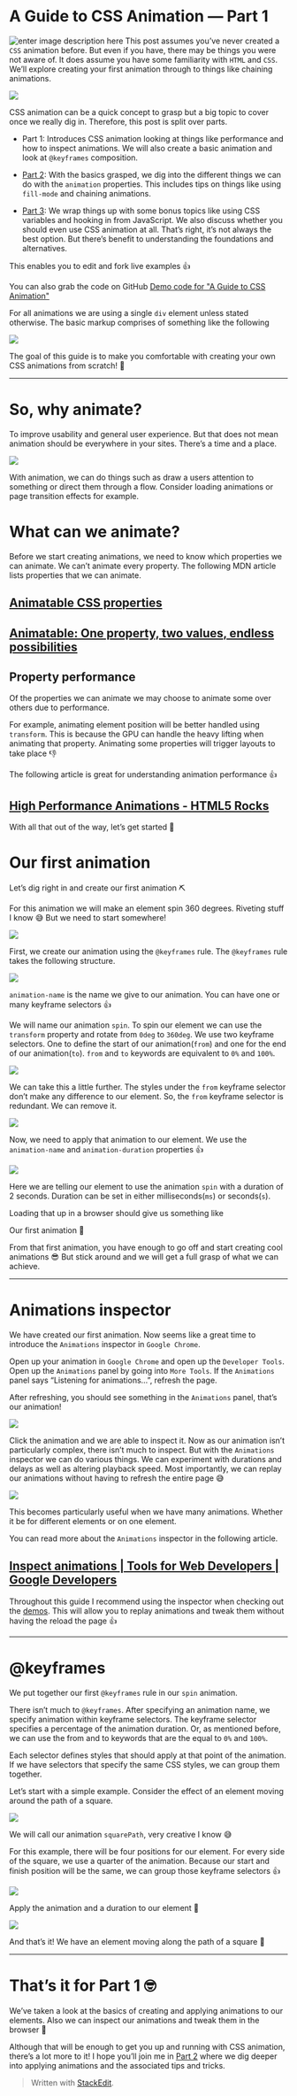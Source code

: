 
A Guide to CSS Animation — Part 1
===
![enter image description here](https://miro.medium.com/max/4752/1*8VI1jY60cMT8ij5lHr6Ydw.jpeg)
This post assumes you’ve never created a  `CSS`  animation before. But even if you have, there may be things you were not aware of. It does assume you have some familiarity with  `HTML`  and  `CSS`. We’ll explore creating your first animation through to things like chaining animations.



![](https://miro.medium.com/max/480/1*YMIFMQyYdSkmGAus_VZiPw.gif)

CSS animation can be a quick concept to grasp but a big topic to cover once we really dig in. Therefore, this post is split over parts.

-   Part 1: Introduces CSS animation looking at things like performance and how to inspect animations. We will also create a basic animation and look at  `@keyframes`  composition.
-   [Part 2](https://medium.com/@jh3y/a-guide-to-css-animation-part-2-2cd422f78567): With the basics grasped, we dig into the different things we can do with the  `animation`  properties. This includes tips on things like using  `fill-mode`  and chaining animations.





-   [Part 3](https://medium.com/@jh3y/a-guide-to-css-animation-part-3-2e497110119): We wrap things up with some bonus topics like using CSS variables and hooking in from JavaScript. We also discuss whether you should even use CSS animation at all. That’s right, it’s not always the best option. But there’s benefit to understanding the foundations and alternatives.







This enables you to edit and fork live examples 👍

You can also grab the code on GitHub [Demo code for "A Guide to CSS Animation"
](https://github.com/jh3y/a-guide-to-css-animation)



For all animations we are using a single  `div`  element unless stated otherwise. The basic markup comprises of something like the following



![](https://miro.medium.com/max/1448/1*_BxwSkXqsnUwho1e9d9-bw.png)

The goal of this guide is to make you comfortable with creating your own CSS animations from scratch! 💪

----------

# So, why animate?

To improve usability and general user experience. But that does not mean animation should be everywhere in your sites. There’s a time and a place.



![](https://miro.medium.com/max/550/1*sKmOshEF6lerZsOJuYVAew.gif)

With animation, we can do things such as draw a users attention to something or direct them through a flow. Consider loading animations or page transition effects for example.

# What can we animate?

Before we start creating animations, we need to know which properties we can animate. We can’t animate every property. The following MDN article lists properties that we can animate.

## [Animatable CSS properties](https://developer.mozilla.org/en-US/docs/Web/CSS/CSS_animated_properties)



## [Animatable: One property, two values, endless possibilities](http://leaverou.github.io/animatable/)


## Property performance

Of the properties we can animate we may choose to animate some over others due to performance.

For example, animating element position will be better handled using  `transform`. This is because the GPU can handle the heavy lifting when animating that property. Animating some properties will trigger layouts to take place 👎

The following article is great for understanding animation performance 👍

## [High Performance Animations - HTML5 Rocks](https://www.html5rocks.com/en/tutorials/speed/high-performance-animations/)



With all that out of the way, let’s get started 💪

# Our first animation

Let’s dig right in and create our first animation ⛏

For this animation we will make an element spin 360 degrees. Riveting stuff I know 😅 But we need to start somewhere!



![](https://miro.medium.com/max/480/1*-Ip2pjgEccC_u8_jszRNSw.gif)

First, we create our animation using the  `@keyframes`  rule. The  `@keyframes`  rule takes the following structure.



![](https://miro.medium.com/max/1448/1*U6tWmRm-iSDgXzIvX-VN2w.png)

`animation-name`  is the name we give to our animation. You can have one or many keyframe selectors 👍

We will name our animation  `spin`. To spin our element we can use the  `transform`  property and rotate from  `0deg`  to  `360deg`. We use two keyframe selectors. One to define the start of our animation(`from`) and one for the end of our animation(`to`).  `from`  and  `to`  keywords are equivalent to  `0%`  and  `100%`.



![](https://miro.medium.com/max/1448/1*DxclFb7IjyLy1wVcPmGQcQ.png)

We can take this a little further. The styles under the  `from`  keyframe selector don’t make any difference to our element. So, the  `from`  keyframe selector is redundant. We can remove it.



![](https://miro.medium.com/max/1448/1*786ISbKk_kNftOSkV9FRTw.png)

Now, we need to apply that animation to our element. We use the  `animation-name`  and  `animation-duration`  properties 👍



![](https://miro.medium.com/max/1448/1*v7XXPw-IVyxsawCje4YDUQ.png)

Here we are telling our element to use the animation  `spin`  with a duration of 2 seconds. Duration can be set in either milliseconds(`ms`) or seconds(`s`).

Loading that up in a browser should give us something like

Our first animation 🎉

From that first animation, you have enough to go off and start creating cool animations 😎 But stick around and we will get a full grasp of what we can achieve.

----------

# Animations inspector

We have created our first animation. Now seems like a great time to introduce the  `Animations`  inspector in  `Google Chrome`.

Open up your animation in  `Google Chrome`  and open up the  `Developer Tools`. Open up the  `Animations`  panel by going into  `More Tools`. If the  `Animations`  panel says “Listening for animations…”, refresh the page.

After refreshing, you should see something in the  `Animations`  panel, that’s our animation!



![](https://miro.medium.com/max/342/1*258LLOfuE6bMFdpVRj8rIQ.png)

Click the animation and we are able to inspect it. Now as our animation isn’t particularly complex, there isn’t much to inspect. But with the  `Animations`  inspector we can do various things. We can experiment with durations and delays as well as altering playback speed. Most importantly, we can replay our animations without having to refresh the entire page 😅



![](https://miro.medium.com/max/614/1*XpYJ66aZW4R4MO9zr4NQIg.gif)

This becomes particularly useful when we have many animations. Whether it be for different elements or on one element.

You can read more about the  `Animations`  inspector in the following article.

## [Inspect animations | Tools for Web Developers | Google Developers](https://developers.google.com/web/tools/chrome-devtools/inspect-styles/animations)




Throughout this guide I recommend using the inspector when checking out the  [demos](https://codepen.io/collection/nMpBQm/). This will allow you to replay animations and tweak them without having the reload the page 👍

----------

# @keyframes

We put together our first  `@keyframes`  rule in our  `spin`  animation.

There isn’t much to  `@keyframes`. After specifying an animation name, we specify animation within keyframe selectors. The keyframe selector specifies a percentage of the animation duration. Or, as mentioned before, we can use the from and to keywords that are the equal to  `0%`  and  `100%`.

Each selector defines styles that should apply at that point of the animation. If we have selectors that specify the same CSS styles, we can group them together.

Let’s start with a simple example. Consider the effect of an element moving around the path of a square.



![](https://miro.medium.com/max/480/1*DStBjpP9QnRY8dVVzFP8xA.gif)

We will call our animation  `squarePath`, very creative I know 😅

For this example, there will be four positions for our element. For every side of the square, we use a quarter of the animation. Because our start and finish position will be the same, we can group those keyframe selectors 👍



![](https://miro.medium.com/max/1448/1*Z7fsLiMxqKll1vIz7WaQng.png)

Apply the animation and a duration to our element 🎉



![](https://miro.medium.com/max/1448/1*3QVHBhCfpYuC4YauQ9umOQ.png)

And that’s it! We have an element moving along the path of a square 🎉

----------

# That’s it for Part 1 🤓

We’ve taken a look at the basics of creating and applying animations to our elements. Also we can inspect our animations and tweak them in the browser 💪

Although that will be enough to get you up and running with CSS animation, there’s a lot more to it! I hope you’ll join me in  [Part 2](https://medium.com/@jh3y/a-guide-to-css-animation-part-2-2cd422f78567)  where we dig deeper into applying animations and the associated tips and tricks.


> Written with [StackEdit](https://codeburst.io/a-guide-to-css-animation-part-1-8777f5beb1f8).
<!--stackedit_data:
eyJoaXN0b3J5IjpbMTE4NTE3MjU0MCwxOTk5NDg1ODI3XX0=
-->
